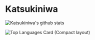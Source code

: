 # Katsukiniwa

![Katsukiniwa's github stats](https://github-readme-stats.vercel.app/api?username=katsukiniwa&show_icons=true&theme=radical&count_private=true)

![Top Languages Card (Compact layout)](https://github-readme-stats.vercel.app/api/top-langs/?username=katsukiniwa&layout=compact)
